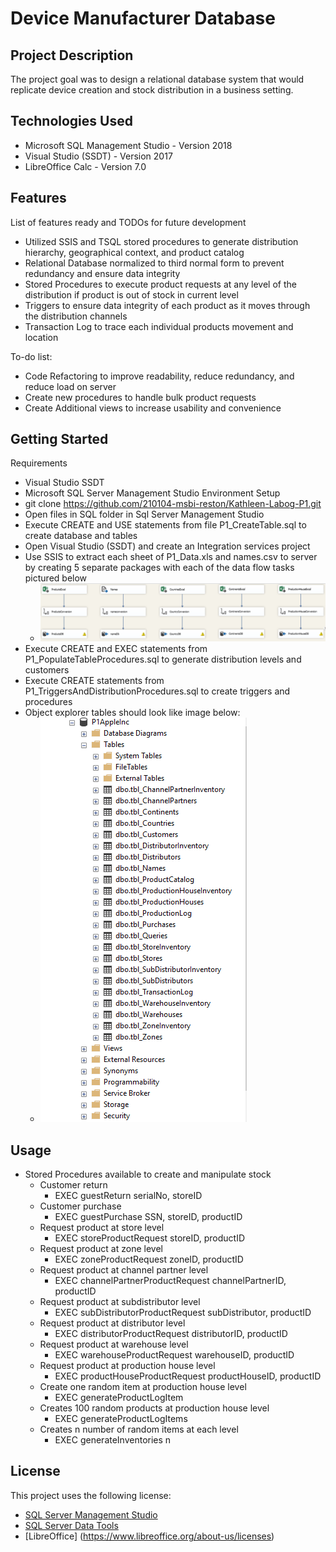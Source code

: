 # Device Manufacturer Database 

## Project Description
The project goal was to design a relational database system that would replicate device creation and stock distribution in a business setting. 

## Technologies Used
* Microsoft SQL Management Studio - Version 2018
* Visual Studio (SSDT) - Version 2017
* LibreOffice Calc - Version 7.0

## Features
List of features ready and TODOs for future development
* Utilized SSIS and TSQL stored procedures to generate distribution hierarchy, geographical context, and product catalog
* Relational Database normalized to third normal form to prevent redundancy and ensure data integrity
* Stored Procedures to execute product requests at any level of the distribution if product is out of stock in current level
* Triggers to ensure data integrity of each product as it moves through the distribution channels
* Transaction Log to trace each individual products movement and location

To-do list:
* Code Refactoring to improve readability, reduce redundancy, and reduce load on server
* Create new procedures to handle bulk product requests
* Create Additional views to increase usability and convenience

## Getting Started
Requirements
* Visual Studio SSDT
* Microsoft SQL Server Management Studio
Environment Setup  
* git clone https://github.com/210104-msbi-reston/Kathleen-Labog-P1.git
* Open files in SQL folder in Sql Server Management Studio
* Execute CREATE and USE statements from file P1_CreateTable.sql to create database and tables
* Open Visual Studio (SSDT) and create an Integration services project  
* Use SSIS to extract each sheet of P1_Data.xls and names.csv to server by creating 5 separate packages with each of the data flow tasks pictured below 
  * <img src = "https://github.com/210104-msbi-reston/Kathleen-Labog-P1/blob/main/Images/project1SIS.png?raw=true">
* Execute CREATE and EXEC statements from P1_PopulateTableProcedures.sql to generate distribution levels and customers
* Execute CREATE statements from P1_TriggersAndDistributionProcedures.sql to create triggers and procedures
* Object explorer tables should look like image below: 
  * <img src = "https://github.com/210104-msbi-reston/Kathleen-Labog-P1/blob/main/Images/DatabaseManagementStudio.png?raw=true">

## Usage
* Stored Procedures available to create and manipulate stock
  * Customer return
    * EXEC guestReturn serialNo, storeID
  * Customer purchase
    * EXEC guestPurchase SSN, storeID, productID
  * Request product at store level
    * EXEC storeProductRequest storeID, productID
  * Request product at zone level
    * EXEC zoneProductRequest zoneID, productID
  * Request product at channel partner level
    * EXEC channelPartnerProductRequest channelPartnerID, productID
  * Request product at subdistributor level 
    * EXEC subDistributorProductRequest subDistributor, productID
  * Request product at distributor level
    * EXEC distributorProductRequest distributorID, productID
  * Request product at warehouse level
    * EXEC warehouseProductRequest warehouseID, productID
  * Request product at production house level
    * EXEC productHouseProductRequest productHouseID, productID
  * Create one random item at production house level
    * EXEC generateProductLogItem
  * Creates 100  random products at production house level
    * EXEC generateProductLogItems 
  * Creates n number of random items at each level
    * EXEC generateInventories n 
## License

This project uses the following license: 
* [SQL Server Management Studio ](https://docs.microsoft.com/en-us/legal/sql/sql-server-management-studio-license-terms)
* [SQL Server Data Tools ](https://docs.microsoft.com/en-us/legal/sql/sql-server-management-studio-license-terms)
* [LibreOffice] (https://www.libreoffice.org/about-us/licenses)


